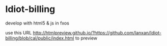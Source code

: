 Idiot-billing
=============

develop with html5 &amp; js in fxos

use this URL http://htmlpreview.github.io/?https://github.com/lanxan/Idiot-billing/blob/cal/public/index.html to preview 
